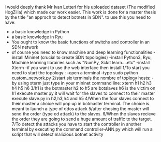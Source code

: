 I would deeply thank Mr Ivan Letteri for his uploaded dataset (The modified HogZilla) which made our work easier.
This work is done for a master thesis by the title "an approch to detect botnets in SDN".
to use this you need to have:
- a basic knowledge in Python
- a basic knowledge in Ryu
- You ought to know the basic functions of switchs and controller in an SDN network 
- of course you need to know machine and deep learning functionalities
-install Mininet (crucial to create SDN topologies)
-install Python3, Ryu, Machine learning librairies such as "NumPy, Sckit learn....etc" 
-install Xterm
-if you want to use the web interface then install 
1/To start you need to start the topology :
-open a terminal 
-type sudo python custom_network.py
2/start six terminals the nombre of toplogy hosts:
-by using xterm just type in your mininet command line: xterm h1 h2 h3 h4 h5 h6 
3/h1 is the botmaster
 h2 to h5 are botslaves
 h6 is the victim
on h1 execute master.py it will wait for the slaves to connect to their master
execute slave.py in h2,h3,h4 and h5
4/When the four slaves connect to their master a choice will pop up in botmaster terminal. The choice is meant to launch a type of ddos attack
5/after chosing the master will send the order (type od attack) to the slaves.
6/When the slaves recieve the order they are going to send a huge amount of traffic to the target.
7/To detect the attacks you have to start the controller in another terminal by executing the command controller-ANN.py which will run a script that will detect malicious botnet activity 
